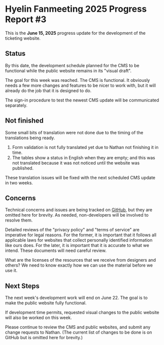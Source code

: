 # Hyelin Fanmeeting 2025 Progress Report #3

This is the **June 15, 2025** progress update for the development of the ticketing website.

## Status

By this date, the development schedule planned for the CMS to be functional while the public website remains in its "visual draft".

The goal for this week was reached. The CMS is functional. It obviously needs a few more changes and features to be nicer to work with, but it will already do the job that it is designed to do.

The sign-in procedure to test the newest CMS update will be communicated separately.

## Not finished

Some small bits of translation were not done due to the timing of the translations being ready.

1. Form validation is not fully translated yet due to Nathan not finishing it in time.
1. The tables show a status in English when they are empty; and this was not translated because it was not noticed until the website was published.

These translation issues will be fixed with the next scheduled CMS update in two weeks.

## Concerns

Technical concerns and issues are being tracked on [GitHub](https://github.com/ComputerGhost/seats250914/issues), but they are omitted here for brevity. As needed, non-developers will be involved to resolve them.

Detailed reviews of the "privacy policy" and "terms of service" are imperative for legal reasons. For the former, it is important that it follows all applicable laws for websites that collect personally identified information like ours does. For the later, it is important that it is accurate to what we intend. These documents will need careful review.

What are the licenses of the resources that we receive from designers and others? We need to know exactly how we can use the material before we use it.


## Next Steps

The next week's development work will end on June 22. The goal is to make the public website fully functional.

If development time permits, requested visual changes to the public website will also be worked on this week.

Please continue to review the CMS and public websites, and submit any change requests to Nathan. (The current list of changes to be done is on GitHub but is omitted here for brevity.)
